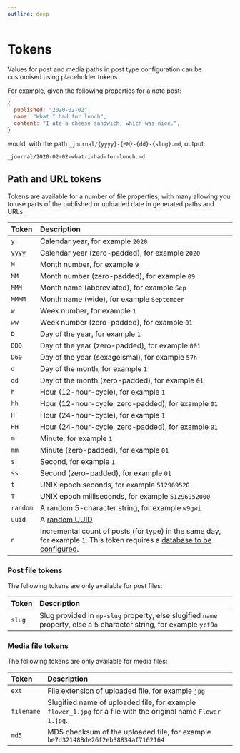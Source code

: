 ```yaml
---
outline: deep
---
```


# Tokens

Values for post and media paths in post type configuration can be customised using placeholder tokens.

For example, given the following properties for a note post:

```js
{
  published: "2020-02-02",
  name: "What I had for lunch",
  content: "I ate a cheese sandwich, which was nice.",
}
```

would, with the path `_journal/{yyyy}-{MM}-{dd}-{slug}.md`, output:

```txt
_journal/2020-02-02-what-i-had-for-lunch.md
```

## Path and URL tokens

Tokens are available for a number of file properties, with many allowing you to use parts of the published or uploaded date in generated paths and URLs:

| Token | Description |
| :---- | :---------- |
| `y` | Calendar year, for example `2020` |
| `yyyy` | Calendar year (zero-padded), for example `2020` |
| `M` | Month number, for example `9` |
| `MM` | Month number (zero-padded), for example `09` |
| `MMM` | Month name (abbreviated), for example `Sep` |
| `MMMM` | Month name (wide), for example `September` |
| `w` | Week number, for example `1` |
| `ww` | Week number (zero-padded), for example `01` |
| `D` | Day of the year, for example `1` |
| `DDD` | Day of the year (zero-padded), for example `001` |
| `D60` | Day of the year (sexageismal), for example `57h` |
| `d` | Day of the month, for example `1` |
| `dd` | Day of the month (zero-padded), for example `01` |
| `h` | Hour (12-hour-cycle), for example `1` |
| `hh` | Hour (12-hour-cycle, zero-padded), for example `01` |
| `H` | Hour (24-hour-cycle), for example `1` |
| `HH` | Hour (24-hour-cycle, zero-padded), for example `01` |
| `m` | Minute, for example `1` |
| `mm` | Minute (zero-padded), for example `01` |
| `s` | Second, for example `1` |
| `ss` | Second (zero-padded), for example `01` |
| `t` | UNIX epoch seconds, for example `512969520` |
| `T` | UNIX epoch milliseconds, for example `51296952000` |
| `random` | A random 5-character string, for example `w9gwi` |
| `uuid` | A [random UUID][uuid] |
| `n` | Incremental count of posts (for type) in the same day, for example `1`. This token requires a [database to be configured](https://getindiekit.com/configuration/#application-mongodburl-url). |

### Post file tokens

The following tokens are only available for post files:

| Token | Description |
| :---- | :---------- |
| `slug` | Slug provided in `mp-slug` property, else slugified `name` property, else a 5 character string, for example `ycf9o` |

### Media file tokens

The following tokens are only available for media files:

| Token | Description |
| :---- | :---------- |
| `ext` | File extension of uploaded file, for example `jpg` |
| `filename` | Slugified name of uploaded file, for example `flower_1.jpg` for a file with the original name `Flower 1.jpg`. |
| `md5` | MD5 checksum of the uploaded file, for example `be7d321488de26f2eb38834af7162164` |

[uuid]: https://www.rfc-editor.org/rfc/rfc4122.html#section-4.4
